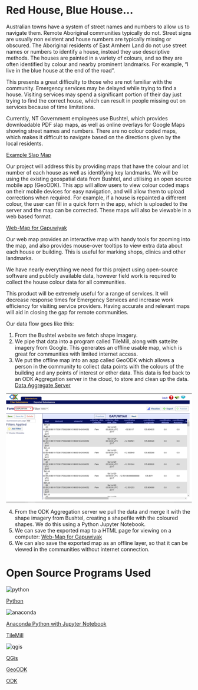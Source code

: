 # Red House, Blue House...
Australian towns have a system of street names and numbers to allow us to navigate them. Remote Aboriginal communities typically do not. Street signs are usually non existent and house numbers are typically missing or obscured. The Aboriginal residents of East Arnhem Land do not use street names or numbers to identify a house, instead they use descriptive methods. The houses are painted in a variety of colours, and so they are often identified by colour and nearby prominent landmarks.
For example, “I live in the blue house at the end of the road”.

This presents a great difficulty to those who are not familiar with the community. Emergency services may be delayed while trying to find a house. Visiting services may spend a significant portion of their day just trying to find the correct house, which can result in people missing out on services because of time limitations.

Currently, NT Government employees use Bushtel, which provides downloadable PDF slap maps, as well as online overlays for Google Maps showing street names and numbers. There are no colour coded maps, which makes it difficult to navigate based on the directions given by the local residents.

[Example Slap Map](http://www.ntlis.nt.gov.au/hpa-services/slapmaps?community_id=500)

Our project will address this by providing maps that have the colour and lot number of each house as well as identifying key landmarks. We will be using the existing geospatial data from Bushtel, and utilising an open source mobile app (GeoODK). This app will allow users to view colour coded maps on their mobile devices for easy navigation, and will allow them to upload corrections when required. For example, if a house is repainted a different colour, the user can fill in a quick form in the app, which is uploaded to the server and the map can be corrected. These maps will also be viewable in a web based format.

[Web-Map for Gapuwiyak](https://jay-tuckey.github.io/red-house-blue-house/gapuwiyak_town_map.html)

Our web map provides an interactive map with handy tools for zooming into the map, and also provides mouse-over tooltips to view extra data about each house or building. This is useful for marking shops, clinics and other landmarks.

We have nearly everything we need for this project using open-source software and publicly available data, however field work is required to collect the house colour data for all communities.

This product will be extremely useful for a range of services. It will decrease response times for Emergency Services and increase work efficiency for visiting service providers. Having accurate and relevant maps will aid in closing the gap for remote communities.

Our data flow goes like this:
1. From the Bushtel website we fetch shape imagery.
2. We pipe that data into a program called TileMill, along with sattelite imagery from Google. This generates an offline usable map, which is great for communities with limited internet access.
3. We put the offline map into an app called GeoODK which allows a person in the community to collect data points with the colours of the building and any points of interest or other data. This data is fed back to an ODK Aggregation server in the cloud, to store and clean up the data. [Data Aggregate Server](https://red-house-blue-house.appspot.com/Aggregate.html)

![aggregate server screenshot](https://github.com/jay-tuckey/red-house-blue-house/raw/master/gapuwiyak_data.png "Aggregate Server Screenshot")

4. From the ODK Aggregation server we pull the data and merge it with the shape imagery from Bushtel, creating a shapefile with the coloured shapes. We do this using a Python Jupyter Notebook.
5. We can save the exported map to a HTML page for viewing on a computer: [Web-Map for Gapuwiyak](https://jay-tuckey.github.io/red-house-blue-house/gapuwiyak_town_map.html)
6. We can also save the exported map as an offline layer, so that it can be viewed in the communities without internet connection.

# Open Source Programs Used

![python](https://www.python.org/static/img/python-logo@2x.png)

[Python](https://www.python.org)

![anaconda](https://www.continuum.io/sites/all/themes/continuum/assets/images/logos/logo-horizontal-large.svg)

[Anaconda Python with Jupyter Notebook](https://www.continuum.io/downloads)

[TileMill](https://tilemill-project.github.io/tilemill/)

![qgis](http://www.qgis.org/en/_static/logo.png)

[QGis](http://www.qgis.org/en/site/#)

[GeoODK](http://geoodk.com/)

[ODK](https://opendatakit.org/)
